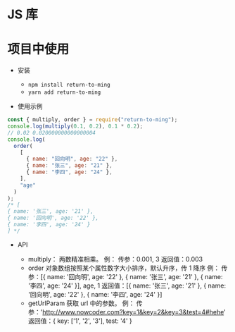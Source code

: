 <!--
 *@description:
 *@author: return_to_ming
 *@date: 2022-02-08 16:44
-->

# JS 库

# 项目中使用

- 安装

  - `npm install return-to-ming`
  - `yarn add return-to-ming`

- 使用示例

```js
const { multiply, order } = require("return-to-ming");
console.log(multiply(0.1, 0.2), 0.1 * 0.2);
// 0.02 0.020000000000000004
console.log(
  order(
    [
      { name: "回向明", age: "22" },
      { name: "张三", age: "21" },
      { name: "李四", age: "24" },
    ],
    "age"
  )
);
/* [
{ name: '张三', age: '21' },
{ name: '回向明', age: '22' },
{ name: '李四', age: '24' }
] */
```

- API

  - multiply：
    两数精准相乘。
    例：
    传参：0.001, 3
    返回值：0.003
  - order
    对象数组按照某个属性数字大小排序，默认升序，传 1 降序
    例：
    传参：[{ name: '回向明', age: '22' }, { name: '张三', age: '21' }, { name: '李四', age: '24' }], age, 1
    返回值：[{ name: '张三', age: '21' }, { name: '回向明', age: '22' }, { name: '李四', age: '24' }]
  - getUrlParam
    获取 url 中的参数。
    例：
    传参：'http://www.nowcoder.com?key=1&key=2&key=3&test=4#hehe'
    返回值：{ key: ['1', '2', '3'], test: '4' }
